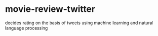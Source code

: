 # movie-review-twitter
decides rating on the basis of tweets using machine learning and natural language processing
